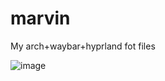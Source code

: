 # marvin
My arch+waybar+hyprland fot files

![image](https://user-images.githubusercontent.com/78297484/236894542-453f1718-a841-4d0a-a3a9-5afbaf3ac8af.png)

